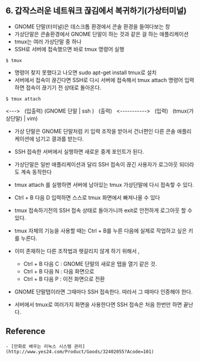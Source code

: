 
## 6. 갑작스러운 네트워크 끊김에서 복귀하기(가상터미널)

- GNOME 단말(터미널)은 데스크톱 환경에서 콘솔 환경을 들여다보는 창
- 가상단말은 콘솔환경에서 GNOME 단말이 하는 것과 같은 걸 하는 애플리케이션
- tmux는 여러 가상단말 중 하나
- SSH로 서버에 접속했으면 바로 tmux 명령어 실행 

```
$ tmux
```

- 명령어 찾지 못했다고 나오면 sudo apt-get install tmux로 설치
- 서버에서 접속이 끊긴다면 SSH로 다시 서버에 접속해서 tmux attach 명령어 입력하면 접속이 끊기기 전 상태로 돌아온다.

```
$ tmux attach
```

<--->  &nbsp;   (입출력)  (GNOME 단말 | ssh ) &nbsp; (출력) &nbsp; <-----------> &nbsp; (입력) &nbsp; (tmux(가상단말) | vim)

- 가상 단말은 GNOME 단말처럼 키 입력 조작을 받아서 건너편인 다른 콘솔 애플리케이션에 넘기고 결과를 받는다.
- SSH 접속한 서버에서 실행하면 새로운 중계 포인트가 된다.
- 가상단말은 일반 애플리케이션과 달리 SSH 접속이 끊긴 사용자가 로그아웃 되더라도 계속 동작한다
- tmux attach 를 실행하면 서버에 남아있는 tmux 가상단말에 다시 접속핳 수 있다.

- Ctrl + B 다음 D 입력하면 스스로 tmux 화면에서 빠져나올 수 있다
- tmux 접속하기전의 SSH 접속 상태로 돌아가니까 exit로 안전하게 로그아웃 할 수 있다.
- tmux 자체의 기능을 사용할 때는 Ctrl + B를 누른 다음에 실제로 작업하고 싶은 키를 누른다.
- 이미 존재하는 다른 조작법과 헷갈리지 않게 하기 위해서 ,
    - Ctrl + B 다음 C  : GNOME 단말의 새로운 탭을 열기 같은 것.
    - Ctrl + B 다음 N : 다음 화면으로
    - Ctrl + B 다음 P : 이전 화면으로 전환
- GNOME 단말탭이라면 그때마다 SSH 접속한다. 따라서 그 때마다 인증해야 한다.
- 서버에서 tmux로 여러가지 화면을 사용한다면 SSH 접속은 처음 한번만 하면 끝난다.

## Reference
    - [만화로 배우는 리눅스 시스템 관리](http://www.yes24.com/Product/Goods/32402055?Acode=101)
